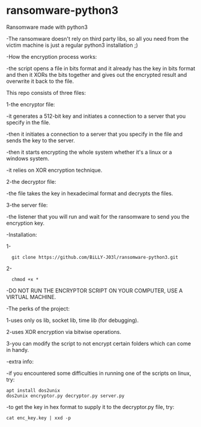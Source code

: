 # ransomware-python3
Ransomware made with python3

-The ransomware doesn't rely on third party libs, so all you need from the victim machine is just a regular python3 installation ;)

-How the encryption process works:
  
  -the script opens a file in bits format and it already has the key in bits format and then it XORs the bits together and gives out the encrypted result and overwrite it back to the file.

This repo consists of three files:
  
1-the encryptor file:
  
  -it generates a 512-bit key and initiates a connection to a server that you specify in the file.
    
  -then it initiates a connection to a server that you specify in the file and sends the key to the server.
    
  -then it starts encrypting the whole system whether it's a linux or a windows system.
    
   -it relies on XOR encryption technique.

    
2-the decryptor file:
    
 -the file takes the key in hexadecimal format and decrypts the files.

3-the server file:
    
 -the listener that you will run and wait for the ransomware to send you the encryption key.



-Installation:
  
  1-

      git clone https://github.com/BiLLY-J03l/ransomware-python3.git

  2-
  
      chmod +x *


-DO NOT RUN THE ENCRYPTOR SCRIPT ON YOUR COMPUTER, USE A VIRTUAL MACHINE.

-The perks of the project:

  1-uses only os lib, socket lib, time lib (for debugging).
  
  2-uses XOR encryption via bitwise operations.
  
  3-you can modify the script to not encrypt certain folders which can come in handy.
  




-extra info:
  
  -if you encountered some difficulties in running one of the scripts on linux, try:

    apt install dos2unix
    dos2unix encryptor.py decryptor.py server.py 

  -to get the key in hex format to supply it to the decryptor.py file, try:

    cat enc_key.key | xxd -p

  
